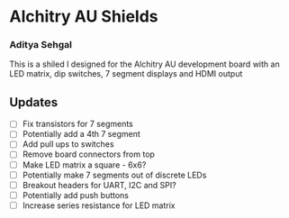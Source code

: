 # Alchitry AU Shields
### Aditya Sehgal

</p>This is a shiled I designed for the Alchitry AU development board with an LED matrix, dip switches, 7 segment displays and HDMI output</p>

## Updates 
- [ ] Fix transistors for 7 segments
- [ ] Potentially add a 4th 7 segment
- [ ] Add pull ups to switches
- [ ] Remove board connectors from top
- [ ] Make LED matrix a square - 6x6?
- [ ] Potentially make 7 segments out of discrete LEDs
- [ ] Breakout headers for UART, I2C and SPI?
- [ ] Potentially add push buttons
- [ ] Increase series resistance for LED matrix

<br>